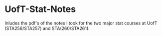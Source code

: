 # UofT-Stat-Notes
Inludes the pdf's of the notes I took for the two major stat courses at UofT (STA256/STA257) and STA(260/STA261).
